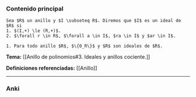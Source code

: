 ### Contenido principal

```ad-Formal
Sea $R$ un anillo y $I \subseteq R$. Diremos que $I$ es un ideal de $R$ si
1. $(I,+) \le (R,+)$.
2. $\forall r \in R$, $\forall a \in I$, $ra \in I$ y $ar \in I$.
```

```ad-note
1. Para todo anillo $R$, $\{0_R\}$ y $R$ son ideales de $R$.
```

**Tema:** [[Anillo de polinomios#3. Ideales y anillos cociente.]]

**Definiciones referenciadas:** [[Anillo]]

---
### Anki
